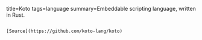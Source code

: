 title=Koto
tags=language
summary=Embeddable scripting language, written in Rust.
~~~~~~

[Source](https://github.com/koto-lang/koto)

